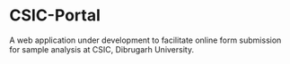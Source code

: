 <h1>CSIC-Portal</h1>

A web application under development to facilitate  online form submission for sample analysis at CSIC, Dibrugarh University.
